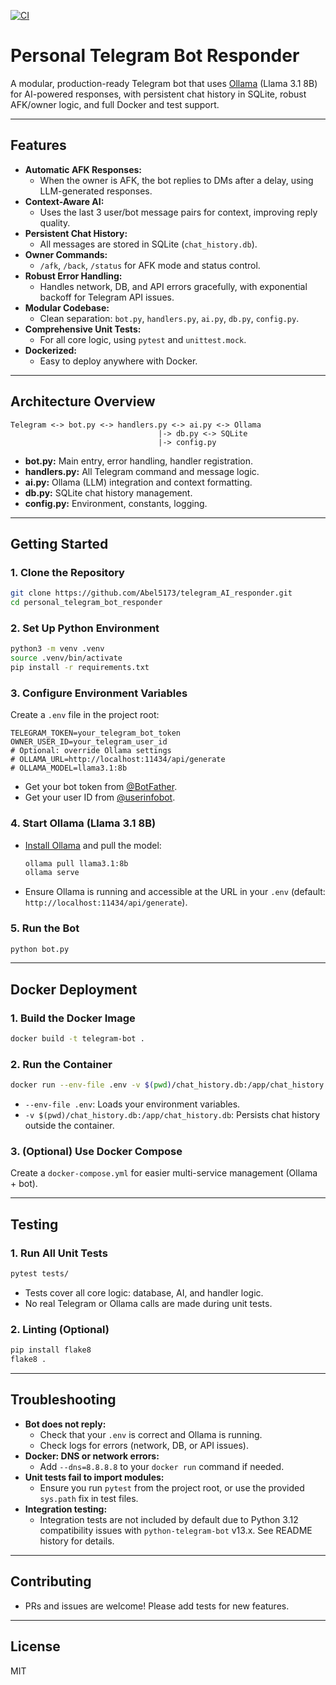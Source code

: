 [![CI](https://github.com/<your-username>/<repo-name>/actions/workflows/ci.yml/badge.svg)](https://github.com/<your-username>/<repo-name>/actions/workflows/ci.yml)

# Personal Telegram Bot Responder

A modular, production-ready Telegram bot that uses [Ollama](https://ollama.com/) (Llama 3.1 8B) for AI-powered responses, with persistent chat history in SQLite, robust AFK/owner logic, and full Docker and test support.

---

## Features

- **Automatic AFK Responses:**
  - When the owner is AFK, the bot replies to DMs after a delay, using LLM-generated responses.
- **Context-Aware AI:**
  - Uses the last 3 user/bot message pairs for context, improving reply quality.
- **Persistent Chat History:**
  - All messages are stored in SQLite (`chat_history.db`).
- **Owner Commands:**
  - `/afk`, `/back`, `/status` for AFK mode and status control.
- **Robust Error Handling:**
  - Handles network, DB, and API errors gracefully, with exponential backoff for Telegram API issues.
- **Modular Codebase:**
  - Clean separation: `bot.py`, `handlers.py`, `ai.py`, `db.py`, `config.py`.
- **Comprehensive Unit Tests:**
  - For all core logic, using `pytest` and `unittest.mock`.
- **Dockerized:**
  - Easy to deploy anywhere with Docker.

---

## Architecture Overview

```
Telegram <-> bot.py <-> handlers.py <-> ai.py <-> Ollama
                                 |-> db.py <-> SQLite
                                 |-> config.py
```
- **bot.py:** Main entry, error handling, handler registration.
- **handlers.py:** All Telegram command and message logic.
- **ai.py:** Ollama (LLM) integration and context formatting.
- **db.py:** SQLite chat history management.
- **config.py:** Environment, constants, logging.

---

## Getting Started

### 1. Clone the Repository
```bash
git clone https://github.com/Abel5173/telegram_AI_responder.git
cd personal_telegram_bot_responder
```

### 2. Set Up Python Environment
```bash
python3 -m venv .venv
source .venv/bin/activate
pip install -r requirements.txt
```

### 3. Configure Environment Variables
Create a `.env` file in the project root:
```dotenv
TELEGRAM_TOKEN=your_telegram_bot_token
OWNER_USER_ID=your_telegram_user_id
# Optional: override Ollama settings
# OLLAMA_URL=http://localhost:11434/api/generate
# OLLAMA_MODEL=llama3.1:8b
```
- Get your bot token from [@BotFather](https://t.me/BotFather).
- Get your user ID from [@userinfobot](https://t.me/userinfobot).

### 4. Start Ollama (Llama 3.1 8B)
- [Install Ollama](https://ollama.com/download) and pull the model:
  ```bash
  ollama pull llama3.1:8b
  ollama serve
  ```
- Ensure Ollama is running and accessible at the URL in your `.env` (default: `http://localhost:11434/api/generate`).

### 5. Run the Bot
```bash
python bot.py
```

---

## Docker Deployment

### 1. Build the Docker Image
```bash
docker build -t telegram-bot .
```

### 2. Run the Container
```bash
docker run --env-file .env -v $(pwd)/chat_history.db:/app/chat_history.db telegram-bot
```
- `--env-file .env`: Loads your environment variables.
- `-v $(pwd)/chat_history.db:/app/chat_history.db`: Persists chat history outside the container.

### 3. (Optional) Use Docker Compose
Create a `docker-compose.yml` for easier multi-service management (Ollama + bot).

---

## Testing

### 1. Run All Unit Tests
```bash
pytest tests/
```
- Tests cover all core logic: database, AI, and handler logic.
- No real Telegram or Ollama calls are made during unit tests.

### 2. Linting (Optional)
```bash
pip install flake8
flake8 .
```

---

## Troubleshooting

- **Bot does not reply:**
  - Check that your `.env` is correct and Ollama is running.
  - Check logs for errors (network, DB, or API issues).
- **Docker: DNS or network errors:**
  - Add `--dns=8.8.8.8` to your `docker run` command if needed.
- **Unit tests fail to import modules:**
  - Ensure you run `pytest` from the project root, or use the provided `sys.path` fix in test files.
- **Integration testing:**
  - Integration tests are not included by default due to Python 3.12 compatibility issues with `python-telegram-bot` v13.x. See README history for details.

---

## Contributing
- PRs and issues are welcome! Please add tests for new features.

---

## License
MIT 